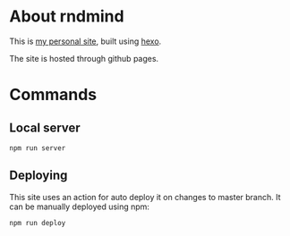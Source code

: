 # About rndmind

This is [my personal site](rndmind.dev), built using [hexo](https://hexo.io/).

The site is hosted through github pages.

# Commands


## Local server 

```
npm run server
```

## Deploying

This site uses an action for auto deploy it on changes to master branch. It can be manually deployed using npm:

```
npm run deploy
```



